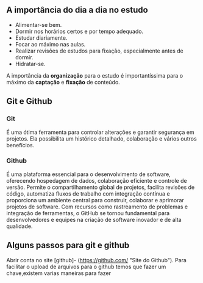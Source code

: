 ## A importância do dia a dia no estudo

- Alimentar-se bem.
- Dormir nos horários certos e por tempo adequado.
- Estudar diariamente.
- Focar ao máximo nas aulas.
- Realizar revisões de estudos para fixação, especialmente antes de dormir.
- Hidratar-se.


A importância da **organização** para o estudo é importantíssima para o máximo da **captação** e **fixação** de conteúdo.


## Git e Github

### Git

É uma ótima ferramenta para controlar alterações e garantir segurança em projetos. Ela possibilita um histórico detalhado, colaboração e vários outros benefícios.

### Github

É uma plataforma essencial para o desenvolvimento de software, oferecendo hospedagem de dados, colaboração eficiente e controle de versão. Permite o compartilhamento global de projetos, facilita revisões de código, automatiza fluxos de trabalho com integração contínua e proporciona um ambiente central para construir, colaborar e aprimorar projetos de software. Com recursos como rastreamento de problemas e integração de ferramentas, o GitHub se tornou fundamental para desenvolvedores e equipes na criação de software inovador e de alta qualidade.

## Alguns passos para git e github


Abrir conta no site [github]- (https://github.com/ "Site do Github").
Para facilitar o upload de arquivos para o github temos que fazer um chave,existem varias maneiras para fazer
